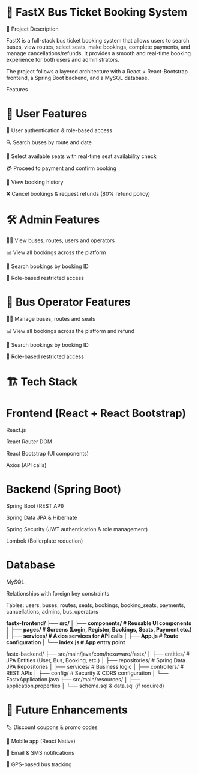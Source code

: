 # 🚌 FastX Bus Ticket Booking System
📌 Project Description

FastX is a full-stack bus ticket booking system that allows users to search buses, view routes, select seats, make bookings, complete payments, and manage cancellations/refunds. It provides a smooth and real-time booking experience for both users and administrators.

The project follows a layered architecture with a React + React-Bootstrap frontend, a Spring Boot backend, and a MySQL database.


Features
# 👤 User Features

🔑 User authentication & role-based access

🔍 Search buses by route and date

💺 Select available seats with real-time seat availability check

💳 Proceed to payment and confirm booking

📜 View booking history

❌ Cancel bookings & request refunds (80% refund policy)

# 🛠️ Admin Features

👨‍💼 View buses, routes, users and operators

📊 View all bookings across the platform

🔎 Search bookings by booking ID

🔐 Role-based restricted access

# 🚌 Bus Operator Features

👨‍💼 Manage buses, routes and seats

📊 View all bookings across the platform and refund

🔎 Search bookings by booking ID

🔐 Role-based restricted access


# 🏗️ Tech Stack
# Frontend (React + React Bootstrap)
React.js

React Router DOM

React Bootstrap (UI components)

Axios (API calls)

# Backend (Spring Boot)
Spring Boot (REST API)

Spring Data JPA & Hibernate

Spring Security (JWT authentication & role management)

Lombok (Boilerplate reduction)

# Database
MySQL

Relationships with foreign key constraints

Tables: users, buses, routes, seats, bookings, booking_seats, payments, cancellations, admins, bus_operators


**fastx-frontend/
 ├── src/
 │   ├── components/        # Reusable UI components
 │   ├── pages/             # Screens (Login, Register, Bookings, Seats, Payment etc.)
 │   ├── services/          # Axios services for API calls
 │   ├── App.js             # Route configuration
 │   └── index.js           # App entry point**

fastx-backend/
 ├── src/main/java/com/hexaware/fastx/
 │   ├── entities/          # JPA Entities (User, Bus, Booking, etc.)
 │   ├── repositories/      # Spring Data JPA Repositories
 │   ├── services/          # Business logic
 │   ├── controllers/       # REST APIs
 │   ├── config/            # Security & CORS configuration
 │   └── FastxApplication.java
 ├── src/main/resources/
 │   ├── application.properties
 │   └── schema.sql & data.sql (if required)


# 🔮 Future Enhancements

🏷️ Discount coupons & promo codes

📱 Mobile app (React Native)

🔔 Email & SMS notifications

📍 GPS-based bus tracking

